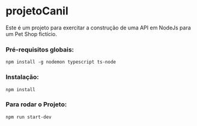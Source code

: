 # projetoCanil
Este é um projeto para exercitar a construção de uma API em NodeJs para um Pet Shop fictício.

### Pré-requisitos globais:
`npm install -g nodemon typescript ts-node`

### Instalação:
`npm install`

### Para rodar o Projeto:
`npm run start-dev`